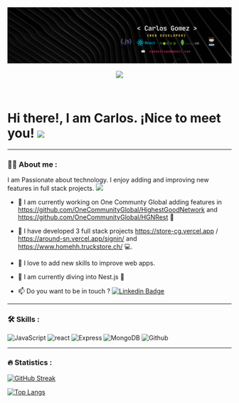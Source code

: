 <div id="header" align="center">
  <img decoding="async" src="/media/Banner Para LinkedIn Desarrollador De Software Moderno Negro (1).png" width="800"/>
</div>

<div align="center">

[![](https://img.shields.io/badge/LinkedIn-0077B5?style=for-the-badge&logo=linkedin&logoColor=white)](https://www.linkedin.com/in/carlos-gomez-lugo)

</div>

<div id="badges" align="center">
    <img decoding="async" src="https://visitor-badge-reloaded.herokuapp.com/badge?page_id=cgomezhub.cgomezhub&color=00cf00" alt=""/>
</div>

<h1>
  Hi there!,  I am Carlos. ¡Nice to meet you!
  <img decoding="async" src="https://media.giphy.com/media/hvRJCLFzcasrR4ia7z/giphy.gif" width="30px"/>
</h1>

---

 <div id="header" align="left">

### :man_technologist: About me :

I am Passionate about technology. I enjoy adding and improving new features in full stack projects. <img decoding="async" src="https://media.giphy.com/media/WUlplcMpOCEmTGBtBW/giphy.gif" width="30">

- :telescope: I am currently working on One Communty Global adding features in https://github.com/OneCommunityGlobal/HighestGoodNetwork and  https://github.com/OneCommunityGlobal/HGNRest :muscle:

- :seedling:  I have developed 3  full stack projects 
                https://store-cg.vercel.app   / https://around-sn.vercel.app/signin/ and https://www.homehh.truckstore.ch/ :computer:.

- :heartbeat: I love to add new skills to improve web apps.

- :telescope: I am currently  diving into  Nest.js :muscle:

- :mailbox: Do you want to be in touch ? [![Linkedin Badge](https://img.shields.io/badge/-Carlos-blue?style=flat&logo=Linkedin&logoColor=white)](https://www.linkedin.com/in/carlos-gomez-lugo)



---

### :hammer_and_wrench: Skills :

<div id="header" align="left">
    <img decoding="async" src=https://img.shields.io/badge/logo-javascript-blue?logo=javascript alt="JavaScript"/>
  </a>
    <img decoding="async" src=https://img.shields.io/badge/logo-React-blue?logo=React  alt="react"/>
  </a>
   <img decoding="async" src=https://img.shields.io/badge/logo-Express-blue?logo=Express  alt="Express"/>
  </a>
  <img decoding="async" src=https://img.shields.io/badge/logo-MongoDB-blue?logo=MongoDB  alt="MongoDB"/>
  </a>
  <img decoding="async" src=https://img.shields.io/badge/logo-Github-blue?logo=Github  alt="Github"/>
  </a>

</div>

---

### :fire: Statistics :

[![GitHub Streak](http://github-readme-streak-stats.herokuapp.com?user=cgomezhub&theme=dark&background=000000)](https://git.io/streak-stats)

[![Top Langs](https://github-readme-stats.vercel.app/api/top-langs/?username=cgomezhub&layout=compact&theme=vision-friendly-dark)](https://github.com/cgomezhub/github-readme-stats)
